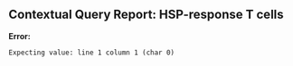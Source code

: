 ## Contextual Query Report: HSP-response T cells

**Error:**
```
Expecting value: line 1 column 1 (char 0)
```